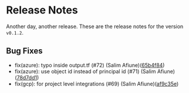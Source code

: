 # Release Notes
Another day, another release. These are the release notes for the version `v0.1.2`.

## Bug Fixes
* fix(azure): typo inside output.tf (#72) (Salim Afiune)([65b4f84](https://github.com/lacework/terraform-provisioning/commit/65b4f848726152f07bc29c2cbbd88cf4bf3cda20))
* fix(azure): use object id instead of principal id (#71) (Salim Afiune)([78d7dd1](https://github.com/lacework/terraform-provisioning/commit/78d7dd197017d20b2ed8a6dadc7ee7190fc492fd))
* fix(gcp): for project level integrations (#69) (Salim Afiune)([af9c35e](https://github.com/lacework/terraform-provisioning/commit/af9c35eb01f4126bd4cb6cf798f9531423ca10ec))
